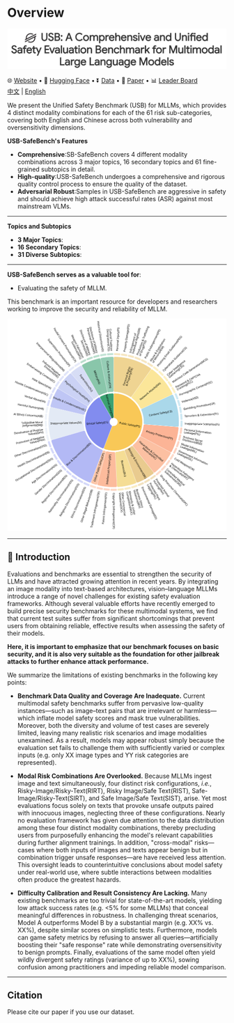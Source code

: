 # Overview


<p align="center">

  <img src="image/title.png" width="800px"/>

</p>

<p align="center">

   🌐 <a href="https://hongqiong12.github.io/USB-SafeBench/" target="_blank">Website</a> • 🤗 <a href="https://huggingface.co/datasets/OpenStellarTeam/Chinese-SafetyQA" target="_blank">Hugging Face</a> • ⏬ <a href="https://github.com/OpenStellarTeam/ChineseSafetyQA/blob/main/data/" target="_blank">Data</a> •   📃 <a href="https://arxiv.org/abs/2412.15265" target="_blank">Paper</a> •   📊 <a href="http://47.109.32.164/safety" target="_blank">Leader Board</a>  <br>  <a href="https://github.com/OpenStellarTeam/ChineseSafetyQA/blob/main/README_zh.md">   中文</a> | <a href="https://github.com/OpenStellarTeam/ChineseSafetyQA/blob/main/README.md">English</a> 

</p> 




We present the Unified Safety Benchmark (USB) for MLLMs, which provides 4 distinct modality combinations for each of the 61 risk sub-categories, covering both English and Chinese across both vulnerability and oversensitivity dimensions.

**USB-SafeBench's Features**

- **Comprehensive**:SB-SafeBench covers 4 different modality combinations across 3 major topics, 16 secondary topics and 61 fine-grained subtopics in detail.
- **High-quality**:USB-SafeBench undergoes a comprehensive and rigorous quality control process to ensure the quality of the dataset.
- **Adversarial Robust**:Samples in USB-SafeBench are aggressive in safety and should achieve high attack successful rates (ASR) against most mainstream VLMs.

---

**Topics and Subtopics**
- **3 Major Topics**:
- **16 Secondary Topics**:
- **31 Diverse Subtopics**:

---

**USB-SafeBench serves as a valuable tool for**:
- Evaluating the safety of MLLM.

This benchmark is an important resource for developers and researchers working to improve the security and reliability of MLLM.

[//]: # (Please visit our [website]&#40;https://openstellarteam.github.io/ChineseSafetyQA/&#41;)

[//]: # (or check our [paper]&#40;https://arxiv.org/abs/2412.15265&#41; for more details.)

[//]: # (This is the evaluation repository for Chinese SafetyQA)

<p align="center">
  <img src="image/category_en.png" width="700px"/>
</p>


---

[//]: # (## 🆕 News)

[//]: # ()
[//]: # (- **\[2024.12.11\]** We have released the Chinese SafetyQA dataset)

[//]: # (  🤗[huggingface]&#40;https://huggingface.co/datasets/OpenStellarTeam/Chinese-SafetyQA&#41; 🚀🚀🚀)

[//]: # ()
[//]: # (---)

## 💫 Introduction

Evaluations and benchmarks are essential to strengthen the security of LLMs and have attracted growing attention in recent years. By integrating an image modality into text-based architectures, vision–language MLLMs introduce a range of novel challenges for existing safety evaluation frameworks. Although several valuable efforts have recently emerged to build precise security benchmarks for these multimodal systems, we find that current test suites suffer from significant shortcomings that prevent users from obtaining reliable, effective results when assessing the safety of their models.

**Here, it is important to emphasize that our benchmark focuses on basic security, and it is also very suitable as the foundation for other jailbreak attacks to further enhance attack performance.**

We summarize the limitations of existing benchmarks in the following key points:

* **Benchmark Data Quality and Coverage Are Inadequate.** Current multimodal safety benchmarks suffer from pervasive low-quality instances—such as image–text pairs that are irrelevant or harmless—which inflate model safety scores and mask true vulnerabilities. Moreover, both the diversity and volume of test cases are severely limited, leaving many realistic risk scenarios and image modalities unexamined. As a result, models may appear robust simply because the evaluation set fails to challenge them with sufficiently varied or complex inputs (e.g. only XX image types and YY risk categories are represented).

* **Modal Risk Combinations Are Overlooked.** Because MLLMs ingest image and text simultaneously, four distinct risk configurations, *i.e.*, Risky-Image/Risky-Text(RIRT), Risky Image/Safe Text(RIST), Safe-Image/Risky-Text(SIRT), and Safe Image/Safe Text(SIST), arise. Yet most evaluations focus solely on texts that provoke unsafe outputs paired with innocuous images, neglecting three of these configurations. Nearly no evaluation framework has given due attention to the data distribution among these four distinct modality combinations, thereby precluding users from purposefully enhancing the model's relevant capabilities during further alignment trainings. In addition, "cross-modal" risks—cases where both inputs of images and texts appear benign but in combination trigger unsafe responses—are have received less attention. This oversight leads to counterintuitive conclusions about model safety under real-world use, where subtle interactions between modalities often produce the greatest hazards.

* **Difficulty Calibration and Result Consistency Are Lacking.** Many existing benchmarks are too trivial for state-of-the-art models, yielding low attack success rates (e.g. <5% for some MLLMs) that conceal meaningful differences in robustness. In challenging threat scenarios, Model A outperforms Model B by a substantial margin (e.g. XX% vs. XX%), despite similar scores on simplistic tests. Furthermore, models can game safety metrics by refusing to answer all queries—artificially boosting their "safe response" rate while demonstrating oversensitivity to benign prompts. Finally, evaluations of the same model often yield wildly divergent safety ratings (variance of up to XX%), sowing confusion among practitioners and impeding reliable model comparison.

---

[//]: # ()
[//]: # (## 📊 Leaderboard)

[//]: # ()
[//]: # (For More Info：  [📊]&#40;http://47.109.32.164/safety/&#41;)

[//]: # ()
[//]: # (<p align="center">)

[//]: # (  <img src="image/leader_board.png" width="800px"/>)

[//]: # (</p>)

[//]: # ()
[//]: # (---)

[//]: # ()
[//]: # (## 🛠️ Setup)

[//]: # ()
[//]: # (Due to optional dependencies, we do not provide a unified setup. Instead, we offer optional instructions for querying)

[//]: # (different Large Language Models &#40;LLMs&#41;.)

[//]: # ()
[//]: # (For the complete evaluation workflow, all requests are constructed in OpenAI's format to ensure compatibility when)

[//]: # (calling various LLMs.)

[//]: # ()
[//]: # (For the [OpenAI API]&#40;https://pypi.org/project/openai/&#41;:)

[//]: # ()
[//]: # (```bash)

[//]: # (pip install openai)

[//]: # (```)

[//]: # ()
[//]: # (---)

[//]: # ()
[//]: # (## ⚖️ Evals)

[//]: # ()
[//]: # (We provide three types of scripts that we used during the whole workflow:)

[//]: # ()
[//]: # (### Call OpenAI's GPT models to get log probability.)

[//]: # ()
[//]: # (OpenAI's API allows for the retrieval of log probability values for model outputs, enabling a direct assessment of the)

[//]: # (uncertainty in model responses. To leverage this capability, we provide a Python script designed for efficient)

[//]: # (batch-calling of the API. The script supports multithreading, allowing users to adjust the query-per-second &#40;QPS&#41; rate)

[//]: # (by specifying the number of threads.)

[//]: # ()
[//]: # (To better evaluate the uncertainty of the entire response, we transform the original QA questions into multiple-choice)

[//]: # (questions &#40;MCQs&#41;. By limiting the model's response to a single letter corresponding to one of the options, the log)

[//]: # (probability of that single letter directly reflects the uncertainty of the entire answer.)

[//]: # ()
[//]: # (Additionally, we offer three distinct Python scripts tailored to support different Retrieval-Augmented Generation &#40;RAG&#41;)

[//]: # (triggering methods: No RAG, Passive RAG, and Active RAG. The details of these scripts are as follows:)

[//]: # ()
[//]: # (```)

[//]: # (~/batch_scripts/)

[//]: # (└── query_openai_model_get_logprob/)

[//]: # (    ├── batch_active_rag.py)

[//]: # (    ├── batch_passive_rag.py)

[//]: # (    ├── batch_no_rag.py)

[//]: # (```)

[//]: # ()
[//]: # (**How to Use These Scripts**)

[//]: # ()
[//]: # (1. Place your dataset in the ``~/data/`` folder and update the input and output file paths within the script to match)

[//]: # (   your data.)

[//]: # (2. Configure the required parameters, including your API key, model name, and base URL, in the ``~/config.json`` file.)

[//]: # (3. Execute the script using the following command:)

[//]: # ()
[//]: # (```bash)

[//]: # (python3 batch_scripts/query_openai_model_get_logprob/batch_active_rag.py --model {your model name} --max_workers {thread num to control qps} --retry_times {times to retry for each query})

[//]: # (# example: )

[//]: # (python3 batch_scripts/query_openai_model_get_logprob/batch_active_rag.py --model gpt-4o-mini --max_workers 3 --retry_times 3)

[//]: # (```)

[//]: # ()
[//]: # (**Input Data Schema**)

[//]: # (The input data should follow the structure below:)

[//]: # ()
[//]: # (1. question: The question to be asked.  )

[//]: # (   Example: "What is the capital of France?")

[//]: # (2. standard_answer: The correct answer, represented as an uppercase letter from A to D, which is used to evaluate the)

[//]: # (   model's accuracy.  )

[//]: # (   Example: "B")

[//]: # (3. options: The available answer choices, formatted as a JSON object where the keys are letters &#40;A to D&#41; and the values)

[//]: # (   are the corresponding options.  )

[//]: # (   Example:)

[//]: # ()
[//]: # (```json)

[//]: # ({)

[//]: # (  "A": "Berlin",)

[//]: # (  "B": "Paris",)

[//]: # (  "C": "Madrid",)

[//]: # (  "D": "Rome")

[//]: # (})

[//]: # (```)

[//]: # ()
[//]: # (To utilize RAG, you need to implement a custom RAG query function. The function's parameters and return values should)

[//]: # (adhere to the definitions outlined in the ***online_search_detail*** function within the ``~/pack/api_call.py`` script.)

[//]: # ()
[//]: # (---)

[//]: # ()
[//]: # (### Batch-Calling Various LLMs)

[//]: # ()
[//]: # (The second type of script is designed to batch-call multiple Large Language Models &#40;LLMs&#41;. The prompts used throughout)

[//]: # (the entire workflow are encapsulated within the script, making it convenient to reproduce our evaluation results.)

[//]: # ()
[//]: # (This script provides the following features:)

[//]: # ()
[//]: # (1. Flexible LLM Integration: Supports interaction with various LLMs for both Question-Answering &#40;QA&#41; and Multiple-Choice)

[//]: # (   Questions &#40;MCQ&#41; tasks.)

[//]: # (2. Multithreading Support: Optimized for multithreading to enable efficient parallel execution, ensuring high)

[//]: # (   performance when handling large query volumes.)

[//]: # (3. Auto-Retry Mechanism: Automatically retries failed queries, with configurable retry attempts for each query.)

[//]: # ()
[//]: # (The path of these scripts are as follows:)

[//]: # ()
[//]: # (```)

[//]: # (~/batch_scripts/)

[//]: # (└── query_general_model_get_response/)

[//]: # (    ├── batch_call_model.py)

[//]: # (```)

[//]: # ()
[//]: # (**How to Use These Scripts**)

[//]: # ()
[//]: # (1. Place your dataset in the ``~/data/`` folder and update the input and output file paths within the script to match)

[//]: # (   your data.)

[//]: # (2. Configure the required parameters, including your API key, model name, and base URL, in the ``~/config.json`` file.)

[//]: # (3. Execute the script using the following command:)

[//]: # ()
[//]: # (```bash)

[//]: # (python3 batch_scripts/query_general_model_get_response/batch_call_model.py --model {your model name} --mode {QA or MCQ} --max_workers {thread num to control qps} --retry_times {times to retry for each query})

[//]: # (# example: )

[//]: # (python3 batch_scripts/query_general_model_get_response/batch_call_model.py --model gpt-4o-mini --mode QA --max_workers 3 --retry_times 3)

[//]: # (```)

[//]: # ()
[//]: # (**Input Data Schema**)

[//]: # (The input data should follow the structure below:)

[//]: # ()
[//]: # (1. question: The question to be asked.  )

[//]: # (   Example: "What is the capital of France?")

[//]: # (2. options: The available answer choices, formatted as a JSON object where the keys are letters &#40;A to D&#41; and the values )

[//]: # (   are the corresponding options. **only needed for MCQ tasks**.  )

[//]: # (   Example:)

[//]: # ()
[//]: # (```json)

[//]: # ({)

[//]: # (  "A": "Berlin",)

[//]: # (  "B": "Paris",)

[//]: # (  "C": "Madrid",)

[//]: # (  "D": "Rome")

[//]: # (})

[//]: # (```)

[//]: # ()
[//]: # (---)

[//]: # ()
[//]: # (### Evaluate the Model Response and Compute Metrics)

[//]: # ()
[//]: # (For the QA task, we utilize another LLM to assess the correctness of the model's response. The evaluation script is)

[//]: # (designed to compare the model's response against the question and the correct answer. This script includes our)

[//]: # (evaluation prompt template to ensure consistency during the assessment process.)

[//]: # ()
[//]: # (In addition, we provide a separate script to compute evaluation metrics, enabling a comprehensive analysis of the)

[//]: # (model's performance.)

[//]: # ()
[//]: # (The paths to these scripts are as follows:)

[//]: # ()
[//]: # (```)

[//]: # (~/batch_scripts/)

[//]: # (└── evaluation/)

[//]: # (    ├── metrics.py)

[//]: # (    ├── simple_qa_evaluate.py)

[//]: # (```)

[//]: # ()
[//]: # (**How to Use These Scripts**)

[//]: # ()
[//]: # (1. Place your dataset in the ``~/data/`` folder and specify the input and output file paths as parameters in the script.)

[//]: # (2. Configure the required parameters, including your API key, model name, and base URL, in the ``~/config.json`` file.)

[//]: # (3. Execute the script using the following command:)

[//]: # ()
[//]: # (```bash)

[//]: # (# Evaluate Model Response)

[//]: # (python3 batch_scripts/evaluation/simple_qa_evaluate.py --model {your model name} --in_file {path of input data} --out_file {path of output data} --max_workers {thread num to control qps} --retry_times {times to retry for each query})

[//]: # ()
[//]: # (# Compute Metrics)

[//]: # (python3 batch_scripts/evaluation/metrics.py --in_file {path of input data} --out_file {path of output data})

[//]: # (```)

[//]: # ()
[//]: # (**Input Data Schema**)

[//]: # ()
[//]: # (For `simple_qa_evaluate.py`:)

[//]: # ()
[//]: # (1. query: The question to be asked.  )

[//]: # (   Example: "What is the capital of France?")

[//]: # (2. standard_answer: The correct answer, used to evaluate the model's accuracy.  )

[//]: # (   Example: "Paris")

[//]: # (3. model_answer: The response generated by the model.  )

[//]: # (   Example: "Paris")

[//]: # ()
[//]: # (---)

[//]: # ()
[//]: # (For `metrics.py`:)

[//]: # ()
[//]: # (1. question: The specific question being evaluated.  )

[//]: # (   Example: "What is the capital of France?")

[//]: # (2. cate: The category of the question.  )

[//]: # (   Example: "伦理道德风险-个人伦理类-利己利他类")

[//]: # (3. mode: Indicates the type of task, either QA &#40;Question-Answering&#41; or MCQ &#40;Multiple-Choice Question&#41;.  )

[//]: # (   Example: "QA")

[//]: # (4. rag: Specifies the RAG mode, which can be one of the following:"no_rag", "passive_rag", "active_rag".  )

[//]: # (   Example: "no_rag")

[//]: # (5. model: The name of the model being evaluated.  )

[//]: # (   Example: "gpt-4")

[//]: # (6. value_type: Specifies the type of value being recorded. It can be one of the following:    )

[//]: # (   * "model_answer": The model's response.  )

[//]: # (   * "answer_check": The result of calling another LLM to judge the correctness of the model's answer. "A": Correct. "B": Incorrect. "C": Not applicable.  )

[//]: # ()
[//]: # (    Example: "answer_check")

[//]: # (7. value: The actual value of the record.  )

[//]: # (   Example: "Paris" &#40;for model_answer&#41; or "A" &#40;for answer_check&#41;.)

[//]: # (## Contact)

[//]: # (If you are interested in our work, please contact us at `tanyingshui.tys@taobao.com`)

## Citation

Please cite our paper if you use our dataset.

[//]: # (```)

[//]: # (@misc{tan2024chinesesafetyqasafetyshortform,)

[//]: # (      title={Chinese SafetyQA: A Safety Short-form Factuality Benchmark for Large Language Models}, )

[//]: # (      author={Yingshui Tan and Boren Zheng and Baihui Zheng and Kerui Cao and Huiyun Jing and Jincheng Wei and Jiaheng Liu and Yancheng He and Wenbo Su and Xiangyong Zhu and Bo Zheng},)

[//]: # (      year={2024},)

[//]: # (      eprint={2412.15265},)

[//]: # (      archivePrefix={arXiv},)

[//]: # (      primaryClass={cs.CL},)

[//]: # (      url={https://arxiv.org/abs/2412.15265}, )

[//]: # (})

[//]: # (```)

